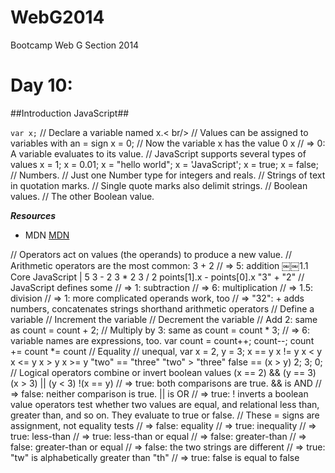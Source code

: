 WebG2014
========

Bootcamp Web G Section 2014


Day 10:
=========================

##Introduction JavaScript##

`var x;` // Declare a variable named x.< br/>
// Values can be assigned to variables with an = sign
x = 0; // Now the variable x has the value 0
x // => 0: A variable evaluates to its value.
// JavaScript supports several types of values
x = 1;
x = 0.01;
x = "hello world"; x = 'JavaScript'; x = true;
x = false;
// Numbers.
// Just one Number type for integers and reals. // Strings of text in quotation marks.
// Single quote marks also delimit strings.
// Boolean values.
// The other Boolean value.


***Resources***
- MDN [MDN](https://developer.mozilla.org/en-US/docs/Web/JavaScript)

// Operators act on values (the operands) to produce a new value. // Arithmetic operators are the most common:
3 + 2 // => 5: addition
￼￼1.1 Core JavaScript | 5
3 - 2
3 * 2
3 / 2
points[1].x - points[0].x "3" + "2"
// JavaScript defines some
// => 1: subtraction
// => 6: multiplication
// => 1.5: division
// => 1: more complicated operands work, too
// => "32": + adds numbers, concatenates strings
shorthand arithmetic operators // Define a variable
// Increment the variable
// Decrement the variable
// Add 2: same as count = count + 2;
// Multiply by 3: same as count = count * 3; // => 6: variable names are expressions, too.
var count = count++; count--; count += count *= count
// Equality
// unequal,
var x = 2, y = 3; x == y
x != y
x < y
x <= y
x > y
x >= y
"two" == "three" "two" > "three" false == (x > y)
2; 3;
0;
// Logical operators combine or invert boolean values
(x == 2) && (y == 3) (x > 3) || (y < 3) !(x == y)
// => true: both comparisons are true. && is AND // => false: neither comparison is true. || is OR // => true: ! inverts a boolean value
operators test whether two values are equal,
and relational
less than, greater than, and so on. They evaluate to true or false.
// These = signs are assignment, not equality tests // => false: equality
// => true: inequality
// => true: less-than
// => true: less-than or equal
// => false: greater-than
// => false: greater-than or equal
// => false: the two strings are different
// => true: "tw" is alphabetically greater than "th" // => true: false is equal to false